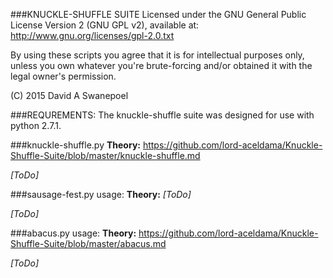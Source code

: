 ###KNUCKLE-SHUFFLE SUITE
Licensed under the GNU General Public License Version 2 (GNU GPL v2), 
available at:  
http://www.gnu.org/licenses/gpl-2.0.txt  

By using these scripts you agree that it is for intellectual purposes only, unless you own 
whatever you're brute-forcing and/or obtained it with the legal owner's permission.  
  
(C) 2015 David A Swanepoel


###REQUREMENTS:
The knuckle-shuffle suite was designed for use with python 2.7.1.


###knuckle-shuffle.py
**Theory:** https://github.com/lord-aceldama/Knuckle-Shuffle-Suite/blob/master/knuckle-shuffle.md  
  
*[ToDo]*

###sausage-fest.py usage:
**Theory:** *[ToDo]*  
  
*[ToDo]*  

###abacus.py usage:
**Theory:** https://github.com/lord-aceldama/Knuckle-Shuffle-Suite/blob/master/abacus.md  
  
*[ToDo]*

